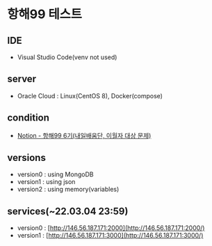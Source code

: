 # 항해99 테스트

## IDE

- Visual Studio Code(venv not used)

## server

- Oracle Cloud : Linux(CentOS 8), Docker(compose)

## condition

- [Notion - 항해99 6기(내일배움단, 이월자 대상 문제)](https://teamsparta.notion.site/99-6-1410a5c9c3eb48af8887f283a9e531bc)

## versions

- version0 : using MongoDB
- version1 : using json
- version2 : using memory(variables)

## services(~22.03.04 23:59)

- version0 : [http://146.56.187.171:2000](http://146.56.187.171:2000/)
- version1 : [http://146.56.187.171:3000](http://146.56.187.171:3000/)
